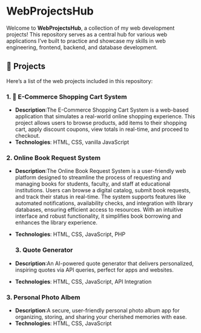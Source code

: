 # WebProjectsHub

Welcome to **WebProjectsHub**, a collection of my web development projects! This repository serves as a central hub for various web applications I’ve built to practice and showcase my skills in web engineering, frontend, backend, and database development.

## 📂 Projects

Here’s a list of the web projects included in this repository:

### 1. 🛒 E-Commerce Shopping Cart System
- **Description**:The E-Commerce Shopping Cart System is a web-based application that simulates a real-world online shopping experience. This project allows users to browse products, add items to their shopping cart, apply discount coupons, view totals in real-time, and proceed to checkout.
- **Technologies**: HTML, CSS, vanilla JavaScript

### 2.  Online Book Request System
- **Description**:The Online Book Request System is a user-friendly web platform designed to streamline the process of requesting and managing books for students, faculty, and staff at educational institutions. Users can browse a digital catalog, submit book requests, and track their status in real-time. The system supports features like automated notifications, availability checks, and integration with library databases, ensuring efficient access to resources. With an intuitive interface and robust functionality, it simplifies book borrowing and enhances the library experience.
- **Technologies**: HTML, CSS, JavaScript, PHP

  ### 3. Quote Generator
- **Description**:An AI-powered quote generator that delivers personalized, inspiring quotes via API queries, perfect for apps and websites.
- **Technologies**: HTML, CSS, JavaScript, API Integration

 ### 3. Personal Photo Albem
- **Description**:A secure, user-friendly personal photo album app for organizing, storing, and sharing your cherished memories with ease.
- **Technologies**: HTML, CSS, JavaScript








